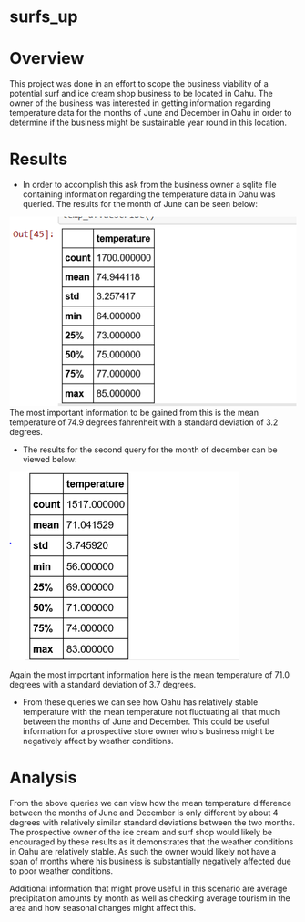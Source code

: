 # surfs_up

# Overview

This project was done in an effort to scope the business viability of a potential surf and ice cream shop business to be located in Oahu. The owner of the business was interested in getting information regarding temperature data for the months of June and December in Oahu in order to determine if the business might be sustainable year round in this location.

# Results

* In order to accomplish this ask from the business owner a sqlite file containing information regarding the temperature data in Oahu was queried.
The results for the month of June can be seen below:

![](images/june_results.PNG)
The most important information to be gained from this is the mean temperature of 74.9 degrees fahrenheit with a standard deviation of 3.2 degrees.

* The results for the second query for the month of december can be viewed below:

![](images/december_results.PNG)

Again the most important information here is the mean temperature of 71.0 degrees with a standard deviation of 3.7 degrees.

* From these queries we can see how Oahu has relatively stable temperature with the mean temperature not fluctuating all that much between the months of June and December. This could be useful information for a prospective store owner who's business might be negatively affect by weather conditions.

# Analysis

From the above queries we can view how the mean temperature difference between the months of June and December is only different by about 4 degrees with relatively similar standard deviations between the two months. The prospective owner of the ice cream and surf shop would likely be encouraged by these results as it demonstrates that the weather conditions in Oahu are relatively stable. As such the owner would likely not have a span of months where his business is substantially negatively affected due to poor weather conditions.

Additional information that might prove useful in this scenario are average precipitation amounts by month as well as checking average tourism in the area and how seasonal changes might affect this.
